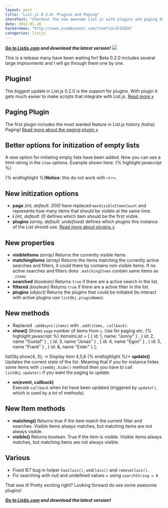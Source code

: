 ```yaml
---
layout: post
title: "List.js 0.2.0: Plugins and Paging"
shareText: "Checkout the new awesome List.js with plugins and paging by @javve"
date: 2012-01-26
hackernews: "http://news.ycombinator.com/item?id=3515820"
categories: listjs
---
```


_**[Go to Listjs.com](http://listjs.com) and download tha latest version!**_
<img class="float-right" src="/images/projects/listjs/listjs-logo.jpg">

This is a release many have been waiting for! Beta 0.2.0 includes several large improvments and I will go through them one by one.  

## Plugins!
The biggest update in List.js 0.2.0 is the support for plugins. With plugin it gets much easier to make scripts that integrate with List.js. [Read more »](/listjs-plugins-guide/)

## Paging Plugin
The first plugin includes the most wanted feature in List.js history (haha). Paging! [Read more about the paging plugin »](/listjs-paging-plugin/)

## Better options for initization of empty lists
A new option for initiating empty lists have been added. Now you can use a html-string in the `item` options. Example shown here:
{% highlight javascript %}
<div id="hacker-list">
    <ul class="list"></ul>
</div>

<script>
    var options = {
        item: '<li><h3 class="name"></h3><p class="city"></p></li>'
    };

    var values = [
        { name: 'Jonny', city:'Stockholm' }
        , { name: 'Jonas', city:'Berlin' }
    ];

    var hackerList = new List('hacker-list', options, values);
</script>
{% endhighlight %}**Notice**: this do not work with `<tr>`.

## New initization options
* **page** _(int, default: 200)_ have replaced `maxVisibleItemsCount` and represents how many items that should be visible at the same time.
* **i** _(int, default: 0)_ defines which item should be the first visble.
* **plugins** _(array, default: undefined)_ defines which plugins this instance of the List should use. [Read more about plugins »](/listjs-plugins-guide/)

## New properties
* **visibleItems** _(array)_ Returns the currently visible items.
* **matchingItems** _(array)_ Returns the items matching the currently active searches and filters, it could there by contains non visible items. If no active searches and filters does `.matchingItems` contain same items as `.items`
* **searched** _(boolean)_ Returns `true` if there are a active search in the list.
* **filtered** _(boolean)_ Returns `true` if there are a active filter in the list.
* **plugins** _(object)_ Returns the _plugins_ that could be initiated (to interact with active plugins use `listObj.pluginName`).

## New methods
* Replaced `.addAsync(items)` with `.add(items, callback)`. 
* **show()** 
Shows `page` number of items from `i`. Use for paging etc.
{% highlight javascript %}
itemsInList = [
	{ id: 1, name: "Jonny" }
	, { id: 2, name "Gustaf" }
	, { id: 3, name "Jonas" }
	, { id: 4, name "Egon" }
	, { id: 5, name "Frank" }
	, { id: &, name "Ester" }
];
    	
listObj.show(4, 3); -> Display item 4,5,6 
{% endhighlight %}* **update()** 
Updates the current state of the list. Meaning that if you for instance hides some items with `itemObj.hide()` method then you have to call `listObj.update()` if you want the paging to update.
* **on(event, callback)**  
Execute `callback` when list have been updated (triggered by `update()`, which is used by a lot of methods).

## New Item methods
* **matching()** 
Returns true if the item match the current filter and searches. Visible items always matches, but matching items are not always visible.
* **visible()**
Returns boolean. True if the item is visible. Visible items always matches, but matching items are not always visible.

## Various
* Fixed IE7 bug in helper `hasClass()`, `addClass()` and `removeClass()`.
* Fix searching with null and undefined values + using `searchString = 0`



That was it! Pretty exciting right? Looking forward do see some awesome plugins!

_**[Go to Listjs.com](http://listjs.com) and download tha latest version!**_
